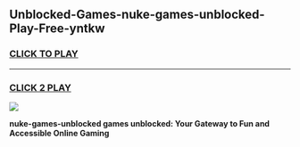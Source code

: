 
## Unblocked-Games-nuke-games-unblocked-Play-Free-yntkw
<h3>
<a href="https://premium76.site?title=nuke-games-unblocked&ref=10A">CLICK TO PLAY</a></h3>
<hr>

<h3>
<a href="https://premium76.site?title=nuke-games-unblocked&ref=10A">CLICK 2 PLAY</a>
  
</h3>

<a href="https://premium76.site?title=nuke-games-unblocked&ref=10A"><img src="https://clearcache.store/games.png"></a>


**nuke-games-unblocked games unblocked: Your Gateway to Fun and Accessible Online Gaming**
